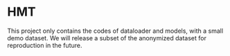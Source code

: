 # HMT

This project only contains the codes of dataloader and models, with a small demo dataset. We will release a subset of the anonymized dataset for reproduction in the future.
